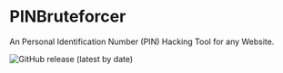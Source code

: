 # PINBruteforcer
An Personal Identification Number (PIN) Hacking Tool for any Website.

![GitHub release (latest by date)](https://img.shields.io/github/downloads/xacvwe/PINBruteforcer/1.0.0/total?style=for-the-badge)
